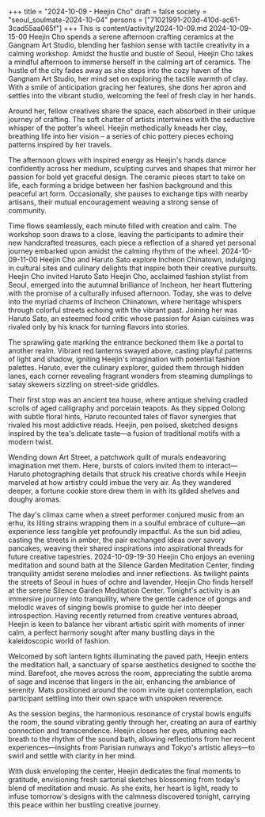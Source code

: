+++
title = "2024-10-09 - Heejin Cho"
draft = false
society = "seoul_soulmate-2024-10-04"
persons = ["71021991-203d-410d-ac61-3cad55aa065f"]
+++
This is content/activity/2024-10-09.md
2024-10-09-15-00
Heejin Cho spends a serene afternoon crafting ceramics at the Gangnam Art Studio, blending her fashion sense with tactile creativity in a calming workshop.
Amidst the hustle and bustle of Seoul, Heejin Cho takes a mindful afternoon to immerse herself in the calming art of ceramics. The hustle of the city fades away as she steps into the cozy haven of the Gangnam Art Studio, her mind set on exploring the tactile warmth of clay. With a smile of anticipation gracing her features, she dons her apron and settles into the vibrant studio, welcoming the feel of fresh clay in her hands.

Around her, fellow creatives share the space, each absorbed in their unique journey of crafting. The soft chatter of artists intertwines with the seductive whisper of the potter's wheel. Heejin methodically kneads her clay, breathing life into her vision – a series of chic pottery pieces echoing patterns inspired by her travels.

The afternoon glows with inspired energy as Heejin's hands dance confidently across her medium, sculpting curves and shapes that mirror her passion for bold yet graceful design. The ceramic pieces start to take on life, each forming a bridge between her fashion background and this peaceful art form. Occasionally, she pauses to exchange tips with nearby artisans, their mutual encouragement weaving a strong sense of community.

Time flows seamlessly, each minute filled with creation and calm. The workshop soon draws to a close, leaving the participants to admire their new handcrafted treasures, each piece a reflection of a shared yet personal journey embarked upon amidst the calming rhythm of the wheel.
2024-10-09-11-00
Heejin Cho and Haruto Sato explore Incheon Chinatown, indulging in cultural sites and culinary delights that inspire both their creative pursuits.
Heejin Cho invited Haruto Sato
Heejin Cho, acclaimed fashion stylist from Seoul, emerged into the autumnal brilliance of Incheon, her heart fluttering with the promise of a culturally infused afternoon. Today, she was to delve into the myriad charms of Incheon Chinatown, where heritage whispers through colorful streets echoing with the vibrant past. Joining her was Haruto Sato, an esteemed food critic whose passion for Asian cuisines was rivaled only by his knack for turning flavors into stories.

The sprawling gate marking the entrance beckoned them like a portal to another realm. Vibrant red lanterns swayed above, casting playful patterns of light and shadow, igniting Heejin's imagination with potential fashion palettes. Haruto, ever the culinary explorer, guided them through hidden lanes, each corner revealing fragrant wonders from steaming dumplings to satay skewers sizzling on street-side griddles.

Their first stop was an ancient tea house, where antique shelving cradled scrolls of aged calligraphy and porcelain teapots. As they sipped Oolong with subtle floral hints, Haruto recounted tales of flavor synergies that rivaled his most addictive reads. Heejin, pen poised, sketched designs inspired by the tea's delicate taste—a fusion of traditional motifs with a modern twist.

Wending down Art Street, a patchwork quilt of murals endeavoring imagination met them. Here, bursts of colors invited them to interact—Haruto photographing details that struck his creative chords while Heejin marveled at how artistry could imbue the very air. As they wandered deeper, a fortune cookie store drew them in with its gilded shelves and doughy aromas.

The day's climax came when a street performer conjured music from an erhu, its lilting strains wrapping them in a soulful embrace of culture—an experience less tangible yet profoundly impactful. As the sun bid adieu, casting the streets in amber, the pair exchanged ideas over savory pancakes, weaving their shared inspirations into aspirational threads for future creative tapestries.
2024-10-09-19-30
Heejin Cho enjoys an evening meditation and sound bath at the Silence Garden Meditation Center, finding tranquility amidst serene melodies and inner reflections.
As twilight paints the streets of Seoul in hues of ochre and lavender, Heejin Cho finds herself at the serene Silence Garden Meditation Center. Tonight's activity is an immersive journey into tranquility, where the gentle cadence of gongs and melodic waves of singing bowls promise to guide her into deeper introspection. Having recently returned from creative ventures abroad, Heejin is keen to balance her vibrant artistic spirit with moments of inner calm, a perfect harmony sought after many bustling days in the kaleidoscopic world of fashion.

Welcomed by soft lantern lights illuminating the paved path, Heejin enters the meditation hall, a sanctuary of sparse aesthetics designed to soothe the mind. Barefoot, she moves across the room, appreciating the subtle aroma of sage and incense that lingers in the air, enhancing the ambiance of serenity. Mats positioned around the room invite quiet contemplation, each participant settling into their own space with unspoken reverence.

As the session begins, the harmonious resonance of crystal bowls engulfs the room, the sound vibrating gently through her, creating an aura of earthly connection and transcendence. Heejin closes her eyes, attuning each breath to the rhythm of the sound bath, allowing reflections from her recent experiences—insights from Parisian runways and Tokyo's artistic alleys—to swirl and settle with clarity in her mind.

With dusk enveloping the center, Heejin dedicates the final moments to gratitude, envisioning fresh sartorial sketches blossoming from today's blend of meditation and music. As she exits, her heart is light, ready to infuse tomorrow's designs with the calmness discovered tonight, carrying this peace within her bustling creative journey.
